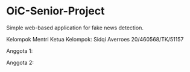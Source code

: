 # OiC-Senior-Project
Simple web-based application for fake news detection.

Kelompok Mentri
Ketua Kelompok: Sidqi Averroes 20/460568/TK/51157

Anggota 1:

Anggota 2: 
